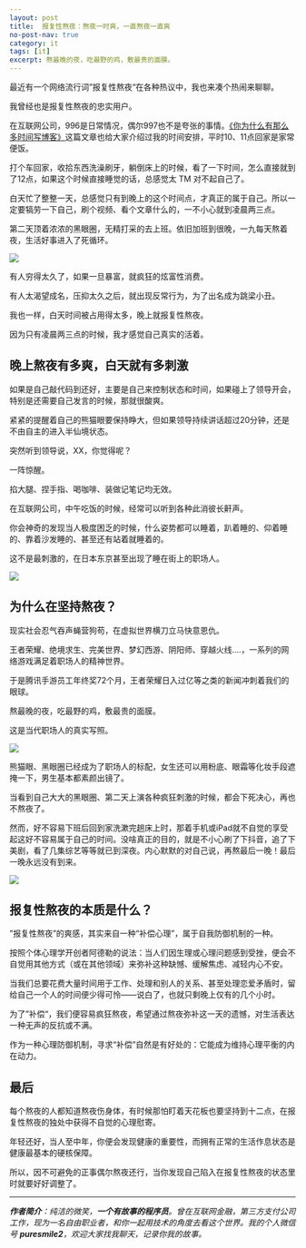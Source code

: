 ```yaml
---
layout: post
title:  报复性熬夜：熬夜一时爽，一直熬夜一直爽
no-post-nav: true
category: it
tags: [it]
excerpt: 熬最晚的夜，吃最野的鸡，敷最贵的面膜。
---
```


最近有一个网络流行词”报复性熬夜“在各种热议中，我也来凑个热闹来聊聊。

我曾经也是报复性熬夜的忠实用户。

在互联网公司，996是日常情况，偶尔997也不是夸张的事情。[《你为什么有那么多时间写博客》](http://www.ityouknow.com/it/2019/06/10/write-blog.html)这篇文章也给大家介绍过我的时间安排，平时10、11点回家是家常便饭。

打个车回家，收拾东西洗澡刷牙，躺倒床上的时候，看了一下时间，怎么直接就到了12点，如果这个时候直接睡觉的话，总感觉太 TM 对不起自己了。

白天忙了整整一天，总感觉只有到晚上的这个时间点，才真正的属于自己。所以一定要犒劳一下自己，刷个视频、看个文章什么的，一不小心就到凌晨两三点。

第二天顶着浓浓的黑眼圈，无精打采的去上班。依旧加班到很晚，一九每天熬着夜，生活好事进入了死循环。

![](http://favorites.ren/assets/images/2019/it/aoye01.jpg)

有人穷得太久了，如果一旦暴富，就疯狂的炫富性消费。

有人太渴望成名，压抑太久之后，就出现反常行为，为了出名成为跳梁小丑。

我也一样，白天时间被占用得太多，晚上就报复性熬夜。

因为只有凌晨两三点的时候，我才感觉自己真实的活着。

## 晚上熬夜有多爽，白天就有多刺激

如果是自己敲代码到还好，主要是自己来控制状态和时间，如果碰上了领导开会，特别是还需要自己发言的时候，那就很酸爽。

紧紧的提醒着自己的熊猫眼要保持睁大，但如果领导持续讲话超过20分钟，还是不由自主的进入半仙境状态。

突然听到领导说，XX，你觉得呢？

一阵惊醒。

掐大腿、捏手指、喝咖啡、装做记笔记均无效。

在互联网公司，中午吃饭的时候，经常可以听到各种此消彼长鼾声。

你会神奇的发现当人极度困乏的时候，什么姿势都可以睡着，趴着睡的、仰着睡的、靠着沙发睡的、甚至还有站着就睡着的。

这不是最刺激的，在日本东京甚至出现了睡在街上的职场人。

![](http://favorites.ren/assets/images/2019/it/aoye02.jpg)


## 为什么在坚持熬夜？

现实社会忍气吞声蝇营狗苟，在虚拟世界横刀立马快意恩仇。

王者荣耀、绝境求生、完美世界、梦幻西游、阴阳师、穿越火线....，一系列的网络游戏满足着职场人的精神世界。

于是腾讯手游员工年终奖72个月，王者荣耀日入过亿等之类的新闻冲刺着我们的眼球。

熬最晚的夜，吃最野的鸡，敷最贵的面膜。

这是当代职场人的真实写照。

![](http://favorites.ren/assets/images/2019/it/aoye03.jpg)

熊猫眼、黑眼圈已经成为了职场人的标配，女生还可以用粉底、眼霜等化妆手段遮掩一下，男生基本都素颜出镜了。

当看到自己大大的黑眼圈、第二天上演各种疯狂刺激的时候，都会下死决心，再也不熬夜了。

然而，好不容易下班后回到家洗漱完趟床上时，那着手机或iPad就不自觉的享受起这好不容易属于自己的时间。没啥真正的目的，就是不小心刷了下抖音，追了下美剧，看了几集综艺等等就已到深夜。内心默默的对自己说，再熬最后一晚！最后一晚永远没有到来。

![](http://favorites.ren/assets/images/2019/it/aoye04.jpg)

## 报复性熬夜的本质是什么？

”报复性熬夜”的爽感，其实来自一种“补偿心理”，属于自我防御机制的一种。

按照个体心理学开创者阿德勒的说法：当人们因生理或心理问题感到受挫，便会不自觉用其他方式（或在其他领域）来弥补这种缺憾、缓解焦虑、减轻内心不安。

当我们总要花费大量时间用于工作、处理和别人的关系、甚至处理恋爱矛盾时，留给自己一个人的时间便少得可怜——说白了，也就只剩晚上仅有的几个小时。

为了”补偿“，我们便容易疯狂熬夜，希望通过熬夜弥补这一天的遗憾，对生活表达一种无声的反抗或不满。

作为一种心理防御机制，寻求“补偿”自然是有好处的：它能成为维持心理平衡的内在动力。

## 最后

每个熬夜的人都知道熬夜伤身体，有时候那怕盯着天花板也要坚持到十二点，在报复性熬夜的独处中获得不自觉的心理慰寄。

年轻还好，当人至中年，你便会发现健康的重要性，而拥有正常的生活作息状态是健康最基本的硬核保障。

所以，因不可避免的正事偶尔熬夜还行，当你发现自己陷入在报复性熬夜的状态里时就要好好调整了。

---

***作者简介**：纯洁的微笑，**一个有故事的程序员**。曾在互联网金融，第三方支付公司工作，现为一名自由职业者，和你一起用技术的角度去看这个世界。我的个人微信号 **puresmile2**，欢迎大家找我聊天，记录你我的故事。*